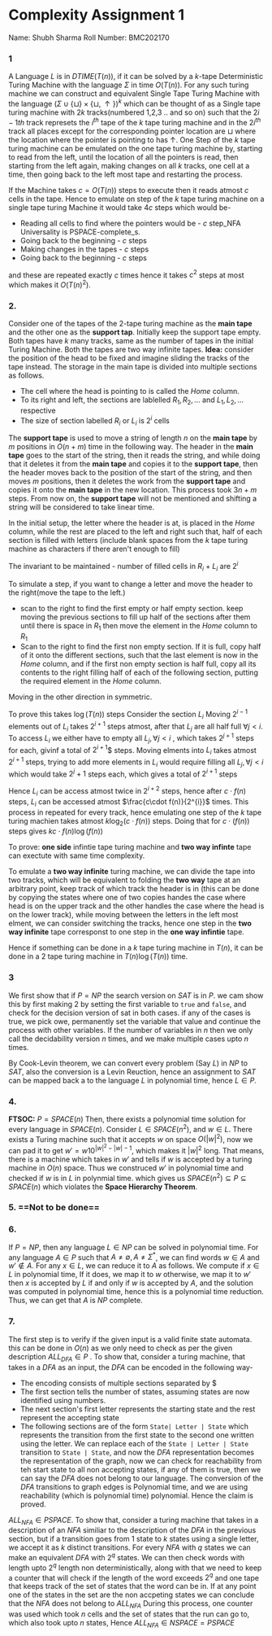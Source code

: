 # Complexity Assignment 1
Name: Shubh Sharma
Roll Number: BMC202170

 ### 1
 A Language $L$ is in $DTIME(T(n))$, if it can be solved by a $k$-tape Deterministic Turing Machine with the language $\Sigma$ in time $O(T(n))$. For any such turing machine we can construct and equivalent Single Tape Turing Machine with the language $(\Sigma\cup\{\sqcup\}\times\{\sqcup,\uparrow\})^k$ which can be thought of as a Single tape turing machine with $2k$ tracks(numbered 1,2,3 .. and so on) such that the $2i-1th$ track represets the $i^{th}$ tape of the $k$ tape turing machine and in the $2i^{th}$ track all places except for the corresponding pointer location are $\sqcup$ where the location where the pointer is pointing to has $\uparrow$.
 One Step of the $k$ tape turing machine can be emulated on the one tape turing machine by, starting to read from the left, until the location of all the pointers is read, then starting from the left again, making changes on all $k$ tracks, one cell at a time, then going back to the left most tape and restarting the process.

 If the Machine takes $c=O(T(n))$ steps to execute then it reads atmost $c$ cells in the tape. Hence to emulate on step of the $k$ tape turing machine on a single tape turing Machine it would take $4c$ steps which would be-

-  Reading all cells to find where the pointers would be - $c$ step_NFA Universality is PSPACE-complete_s.
-  Going back to the beginning - $c$ steps
-  Making changes in the tapes - $c$ steps
-  Going back to the beginning - $c$ steps

 and these are repeated exactly $c$ times hence it takes $c^2$ steps at most which makes it $O(T(n)^2)$.
 ### 2.
 Consider one of the tapes of the 2-tape turing machine as the **main tape** and the other one as the **support tap**.
 Initially keep the support tape empty.
 Both tapes have $k$ many tracks, same as the number of tapes in the initial Turing Machine. Both the tapes are two way infinite tapes.
 **Idea:** consider the position of the head to be fixed and imagine sliding the tracks of the tape instead.
 The storage in the main tape is divided into multiple sections as follows.
 -  The cell where the head is pointing to is called the *Home* column.
 -  To its right and left, the sections are lablelled $R_{1},R_{2},\dots$ and $L_{1}, L_{2},\dots$ respective
 -  The size of section labelled $R_i$ or $L_i$ is $2^{i}$ cells

 The **support tape** is used to move a string of length $n$ on the **main tape** by $m$ positions in $O(n+m)$ time in the following way.
 The header in the **main tape** goes to the start of the string, then it reads the string, and while doing that it deletes it from the **main tape** and copies it to the **support tape**, then the header moves back to the position of the start of the string, and then moves $m$ positions, then it deletes the work from the **support tape** and copies it onto the **main tape** in the new location.
 This process took $3n+m$ steps.
 From now on, the **support tape** will not be mentioned and shifting a string will be considered to take linear time.

 In the initial setup, the letter where the header is at, is placed in the *Home* column, while the rest are placed to the left and right such that, half of each section is filled with letters (include blank spaces from the $k$ tape turing machine as characters if there aren't enough to fill)

 The invariant to be maintained - number of filled cells in $R_i$ + $L_i$ are $2^i$

 To simulate a step, if you want to change a letter and move the header to the right(move the tape to the left.)
 -  scan to the right to find the first empty or half empty section. keep moving the previous sections to fill up half of the sections after them until there is space in $R_{1}$ then move the element in the *Home* column to $R_{1}$
 - Scan to the right to find the first non empty section. If it is full, copy half of it onto the different sections, such that the last element is now in the *Home* column, and if the first non empty section is half full, copy all its contents to the right filling half of each of the following section, putting the required element in the *Home* column.

 Moving in the other direction in symmetric.

 To prove this takes $\log(T(n))$ steps
 Consider the section $L_{i}$
 Moving $2^{i-1}$ elements out of $L_{i}$ takes $2^{i+1}$ steps atmost, after that $L_j$ are all half full $\forall j<i$. To access $L_i$ we either have to empty all $L_{j},\forall j<i$ , which takes $2^{j+1}$ steps for each, givinf a total of $2^{i+1}$$ steps.
 Moving elments into $L_i$ takes atmost $2^{i+1}$ steps, trying to add more elements in $L_{i}$ would require filling all $L_{j}, \forall j< i$ which would take $2^j+1$ steps each, which gives a total of $2^{i+1}$ steps

 Hence $L_i$ can be access atmost twice in $2^{i+2}$ steps, hence after $c\cdot f(n)$ steps, $L_i$ can be accessed atmost $\frac{c\cdot f(n)}{2^{i}}$ times.
 This process in repeated for every track, hence emulating one step of the $k$ tape turing machien takes atmost $k\log_{2}(c\cdot f(n))$ steps.
 Doing that for $c\cdot (f(n))$ steps gives $kc\cdot f(n)\log(f(n))$ 

 To prove: **one side** infintie tape turing machine and **two way infinte** tape can exectute with same time complexity.

 To emulate a **two way infinite** turing machine, we can divide the tape into two tracks, which will be equivalent to folding the **two way** tape at an arbitrary point,  keep track of which track the header is in (this can be done by copying the states where one of two copies handes the case where head is on the upper track and the other handles the case where the head is on the lower track), while moving between the letters in the left most elment, we can consider switching the tracks, hence one step in the **two  way infinite** tape corresponst to one step in the **one way infintie** tape.

  Hence if something can be done in a $k$ tape turing machine in $T(n)$, it can be done in a 2 tape turing machine in $T(n)\log(T(n))$ time.
 ### 3
 We first show that if $P=NP$ the search version on $SAT$ is in $P$. we cam show this by first making $2$ by setting the first variable to `true` and `false`, and check for the decision version of sat in both cases. if any of the cases is true, we pick owe, permanently set the variable that value and continue the process with other variables. If the number of variables in $n$ then we only call the decidability version $n$ times, and we make multiple cases upto $n$ times.

 By Cook-Levin theorem, we can convert every problem (Say $L$) in $NP$ to $SAT$, also the conversion is a Levin Reuction, hence an assignment to $SAT$ can be mapped back a to the language $L$ in polynomial time, hence $L\in P$.
 ### 4.
 **FTSOC:** $P=SPACE(n)$
 Then, there exists a polynomial time solution for every language in $SPACE(n)$. Consider $L\in SPACE(n^2)$, and $w\in L$. There exists a Turing machine such that it accepts $w$ on space $O(|w|^2)$, now we can pad it to get $w'=w10^{|w|^{2}-|w|-1}$, which makes it $|w|^2$ long. That means, there is a machine which takes in $w'$ and tells if $w$ is accepted by a turing machine in $O(n)$ space. Thus we construced $w'$ in polynomial time and checked if $w$ is in $L$ in polynmial time. which gives us
 $SPACE(n^{2})\subseteq P \subseteq SPACE(n)$ which violates the **Space Hierarchy Theorem**.
 ### 5. ==Not to be done==
 ### 6. 
 If $P = NP$, then any language $L\in NP$ can be solved in polynomial time. For any language $A\in P$ such that $A\ne\emptyset, A\ne\Sigma^*$, we can find words $w\in A$ and $w'\not\in A$. For any $x\in L$, we can reduce it to $A$ as follows.
 We compute if $x\in L$ in polynomial time, If it does, we map it to $w$ otherwise, we map it to $w'$ then $x$ is accepted by $L$ if and only if $w$ is accepted by $A$, and the solution was computed in polynomial time, hence this is a polynomial time reduction. Thus, we can get that $A$ is $NP$ complete.
 ### 7.
 The first step is to verify if the given input is a valid finite state automata. this can be done in $O(n)$ as we only need to check as per the given description
 $ALL_{DFA}\in P$ . To show that, consider a turing machine, that takes in a $DFA$ as an input, the $DFA$ can be encoded in the following way-
 -  The encoding consists of multiple sections separated by $\$$ 
 -  The first section tells the number of states, assuming states are now identified using numbers.
 -  The next section's first letter represents the starting state and the rest represent the accepting state
 -  The following sections are of the form `State| Letter | State` which represents the transition from the first state to the second one written using the letter.
 We can replace each of the `State | Letter | State` transition to `State | State`, and now the $DFA$ representation becomes the representation of the graph, now we can check for reachability from teh start state to all non accepting states, if any of them is true, then we can say the $DFA$ does not belong to our language. The conversion of the $DFA$ transitions to graph edges is Polynomial time, and we are using reachability (which is polynomial time) polynomial. Hence the claim is proved.
 
 $ALL_{NFA}\in PSPACE$. To show that, consider a turing machine that takes in a description of an $NFA$ similiar to the description of the $DFA$ in the previous section, but if a transition goes from $1$ state to $k$ states using a single letter, we accept it as $k$ distinct transitions.
 For every $NFA$ with $q$ states we can make an equivalent $DFA$ with $2^{q}$ states.
 We can then check words with length upto $2^q$ length non deterministically, along with that we need to keep a counter that will check if the length of the word exceeds $2^q$ and one tape that keeps track of the set of states that the word can be in.
 If at any point one of the states in the set are the non accpeting states we can conclude that the $NFA$ does not belong to $ALL_{NFA}$ During this process, one counter was used which took $n$ cells and the set of states that the run can go to, which also took upto $n$ states, Hence $ALL_{NFA}\in NSPACE=PSPACE$ 
 
 
